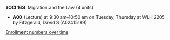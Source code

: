 **SOCI 163**: Migration and the Law (4 units)

- **A00** (Lecture) at 9:30 am–10:50 am on Tuesday, Thursday at WLH 2205 by Fitzgerald, David S (A02415189)

[Enrollment numbers over time](./SOCI163.tsv)
